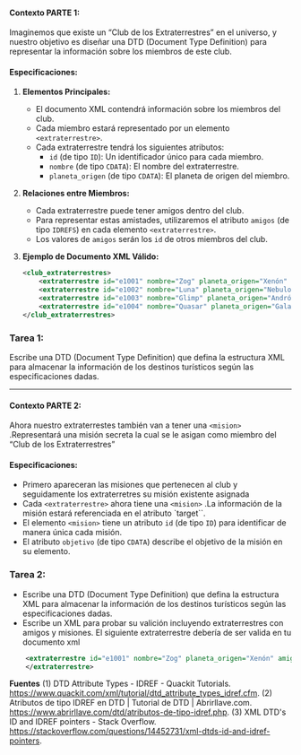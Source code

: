 #### Contexto PARTE 1:

Imaginemos que existe un “Club de los Extraterrestres” en el universo, y nuestro objetivo es diseñar una DTD (Document Type Definition) para representar la información sobre los miembros de este club.

#### Especificaciones:

1. **Elementos Principales:**

   - El documento XML contendrá información sobre los miembros del club.
   - Cada miembro estará representado por un elemento `<extraterrestre>`.
   - Cada extraterrestre tendrá los siguientes atributos:
     - `id` (de tipo `ID`): Un identificador único para cada miembro.
     - `nombre` (de tipo `CDATA`): El nombre del extraterrestre.
     - `planeta_origen` (de tipo `CDATA`): El planeta de origen del miembro.
2. **Relaciones entre Miembros:**

   - Cada extraterrestre puede tener amigos dentro del club.
   - Para representar estas amistades, utilizaremos el atributo `amigos` (de tipo `IDREFS`) en cada elemento `<extraterrestre>`.
   - Los valores de `amigos` serán los `id` de otros miembros del club.
3. **Ejemplo de Documento XML Válido:**

   ```xml
   <club_extraterrestres>
       <extraterrestre id="e1001" nombre="Zog" planeta_origen="Xenón" amigos="e1002 e1003" />
       <extraterrestre id="e1002" nombre="Luna" planeta_origen="Nebulosa Azul" amigos="e1001 e1004" />
       <extraterrestre id="e1003" nombre="Glimp" planeta_origen="Andrómeda" amigos="e1001" />
       <extraterrestre id="e1004" nombre="Quasar" planeta_origen="Galaxia Espiral" amigos="e1002" />
   </club_extraterrestres>
   ```

### Tarea 1:

Escribe una DTD (Document Type Definition) que defina la estructura XML para almacenar la información de los destinos turísticos según las especificaciones dadas.

---

#### Contexto PARTE 2:

Ahora nuestro extraterrestes también van a  tener una  `<mision>` .Representará una misión secreta la cual se le asigan como miembro del “Club de los Extraterrestres”

#### Especificaciones:

- Primero apareceran las misiones que pertenecen al club y seguidamente los extraterretres su misión existente asignada
- Cada `<extraterrestre>` ahora tiene una `<mision>` .La información de la misión estará referenciada en el atributo `target``.
- El elemento `<mision>` tiene un atributo `id` (de tipo `ID`) para identificar de manera única cada misión.
- El atributo `objetivo` (de tipo `CDATA`) describe el objetivo de la misión en su elemento.

### Tarea 2:

* Escribe una DTD (Document Type Definition) que defina la estructura XML para almacenar la información de los destinos turísticos según las especificaciones dadas.
* Escribe un XML para probar su valición incluyendo extraterrestres con amigos y misiones. El siguiente extraterrestre debería de ser valida en tu documento xml

```xml
    <extraterrestre id="e1001" nombre="Zog" planeta_origen="Xenón" amigos="e1002 e1003" target="m2001" >
    </extraterrestre>
```

**Fuentes**
(1) DTD Attribute Types - IDREF - Quackit Tutorials. https://www.quackit.com/xml/tutorial/dtd_attribute_types_idref.cfm.
(2) Atributos de tipo IDREF en DTD | Tutorial de DTD | Abrirllave.com. https://www.abrirllave.com/dtd/atributos-de-tipo-idref.php.
(3) XML DTD's ID and IDREF pointers - Stack Overflow. https://stackoverflow.com/questions/14452731/xml-dtds-id-and-idref-pointers.
